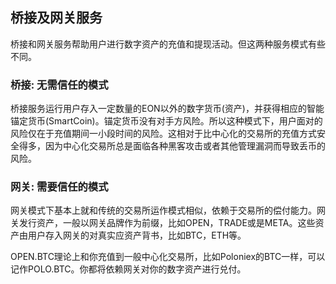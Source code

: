 ## 桥接及网关服务

桥接和网关服务帮助用户进行数字资产的充值和提现活动。但这两种服务模式有些不同。

### 桥接: 无需信任的模式
桥接服务运行用户存入一定数量的EON以外的数字货币(资产)，并获得相应的智能锚定货币(SmartCoin)。锚定货币没有对手方风险。所以这种模式下，用户面对的风险仅在于充值期间一小段时间的风险。这相对于比中心化的交易所的充值方式安全得多，因为中心化交易所总是面临各种黑客攻击或者其他管理漏洞而导致丢币的风险。

### 网关: 需要信任的模式
网关模式下基本上就和传统的交易所运作模式相似，依赖于交易所的偿付能力。网关发行资产，一般以网关品牌作为前缀，比如OPEN，TRADE或是META。这些资产由用户存入网关的对真实应资产背书，比如BTC，ETH等。

OPEN.BTC理论上和你充值到一般中心化交易所，比如Poloniex的BTC一样，可以记作POLO.BTC。你都将依赖网关对你的数字资产进行兑付。